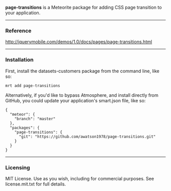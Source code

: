 **page-transitions** is a Meteorite package for adding CSS page transition to your application.


------------------------
### Reference

http://jquerymobile.com/demos/1.0/docs/pages/page-transitions.html

------------------------
### Installation

First, install the datasets-customers package from the command line, like so:

````
mrt add page-transitions
````

Alternatively, if you'd like to bypass Atmosphere, and install directly from GitHub, you could update your application's smart.json file, like so:

````
{
  "meteor": {
    "branch": "master"
  },
  "packages": {
    "page-transitions": {
      "git": "https://github.com/awatson1978/page-transitions.git"
    }
  }
}

````


------------------------
### Licensing

MIT License. Use as you wish, including for commercial purposes.
See license.mit.txt for full details.
